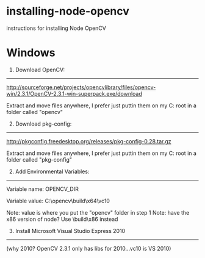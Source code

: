 installing-node-opencv
======================

instructions for installing Node OpenCV


Windows
=======

1. Download OpenCV:
-------------------

http://sourceforge.net/projects/opencvlibrary/files/opencv-win/2.3.1/OpenCV-2.3.1-win-superpack.exe/download

Extract and move files anywhere, I prefer just puttin them on my C: root in a folder called "opencv"


2. Download pkg-config:
-------------------

http://pkgconfig.freedesktop.org/releases/pkg-config-0.28.tar.gz

Extract and move files anywhere, I prefer just puttin them on my C: root in a folder called "pkg-config"


2. Add Environmental Variables:
-------------------------------

Variable name: OPENCV_DIR

Variable value: C:\opencv\build\x64\vc10

Note: value is where you put the "opencv" folder in step 1
Note: have the x86 version of node? Use \build\x86 instead



3. Install Microsoft Visual Studio Express 2010
------------------------------------------------

(why 2010? OpenCV 2.3.1 only has libs for 2010...vc10 is VS 2010)





